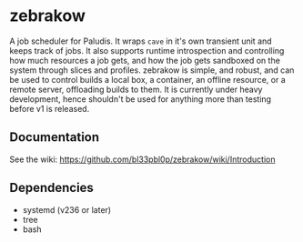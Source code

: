 # zebrakow
A job scheduler for Paludis. It wraps `cave` in it's own transient unit and keeps track of jobs. It also supports runtime introspection and controlling how much resources a job gets, and how the job gets sandboxed on the system through slices and profiles. zebrakow is simple, and robust, and can be used to control builds a local box, a container, an offline resource, or a remote server, offloading builds to them. It is currently under heavy development, hence shouldn't be used for anything more than testing before v1 is released.

## Documentation
See the wiki: https://github.com/bl33pbl0p/zebrakow/wiki/Introduction

## Dependencies
* systemd (v236 or later)
* tree
* bash
